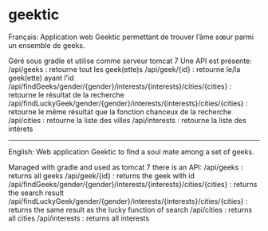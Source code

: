 geektic
=======

Français:
Application web Geektic permettant de trouver l’âme sœur parmi un ensemble de geeks.

Géré sous gradle et utilise comme serveur tomcat 7
Une API est présente:
   /api/geeks : retourne tout les geek(ette)s
   /api/geek/{id} : retourne le/la geek(ette) ayant l'id
   /api/findGeeks/gender/{gender}/interests/{interests}/cities/{cities} : retourne le résultat de la recherche
   /api/findLuckyGeek/gender/{gender}/interests/{interests}/cities/{cities} : retourne le même résultat que la fonction chanceux de la recherche
   /api/cities : retourne la liste des villes
   /api/interests : retourne la liste des intérets

------------------------------------------------------------------------------------
English:
Web application Geektic to find a soul mate among a set of geeks.

Managed with gradle and used as tomcat 7
there is an API:
   /api/geeks : returns all geeks
   /api/geek/{id} : returns the geek with id
   /api/findGeeks/gender/{gender}/interests/{interests}/cities/{cities} : returns the search result
   /api/findLuckyGeek/gender/{gender}/interests/{interests}/cities/{cities} : returns the same result as the lucky function of search
   /api/cities : returns all cities
   /api/interests : returns all interests